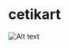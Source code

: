 # cetikart
![Alt text](https://github.com/Zokler/cetikart/blob/nueva_historia/cetikart1.png "Captura del sitio")
